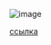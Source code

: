![image](https://github.com/user-attachments/assets/28f9b404-623a-49b9-a847-9ba7273d7609)

[ссылка](https://test.pypi.org/project/OpenWeatherCityStatsSurkovIVT/0.0/#history)
